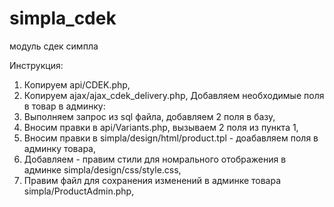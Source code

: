 # simpla_cdek
модуль сдек симпла

Инструкция:
1. Копируем api/CDEK.php,
2. Копируем ajax/ajax_cdek_delivery.php,
Добавляем необходимые поля в товар в админку:
3. Выполняем запрос из sql файла, добавляем 2 поля в базу,
4. Вносим правки в api/Variants.php, вызываем 2 поля из пункта 1,
5. Вносим правки в simpla/design/html/product.tpl - доабавляем поля в админку товара,
6. Добавляем - правим стили для номрального отображения в админке simpla/design/css/style.css, 
7. Правим файл для сохранения изменений в админке товара simpla/ProductAdmin.php,
